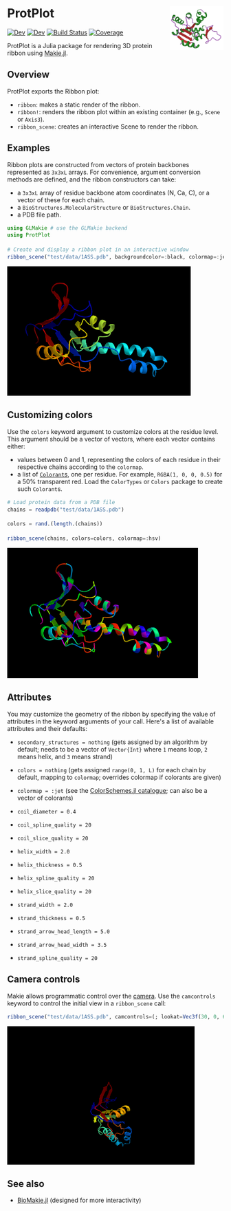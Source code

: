 # <img width="25%" src="./images/sticker.png" align="right" /> ProtPlot

[![Dev](https://img.shields.io/badge/docs-stable-blue.svg)](https://MurrellGroup.github.io/ProtPlot.jl/stable/)
[![Dev](https://img.shields.io/badge/docs-dev-blue.svg)](https://MurrellGroup.github.io/ProtPlot.jl/dev/)
[![Build Status](https://github.com/MurrellGroup/ProtPlot.jl/actions/workflows/CI.yml/badge.svg?branch=main)](https://github.com/MurrellGroup/ProtPlot.jl/actions/workflows/CI.yml?query=branch%3Amain)
[![Coverage](https://codecov.io/gh/MurrellGroup/ProtPlot.jl/branch/main/graph/badge.svg)](https://codecov.io/gh/MurrellGroup/ProtPlot.jl)

ProtPlot is a Julia package for rendering 3D protein ribbon using [Makie.jl](https://github.com/MakieOrg/Makie.jl).

## Overview

ProtPlot exports the Ribbon plot:
- `ribbon`: makes a static render of the ribbon.
- `ribbon!`: renders the ribbon plot within an existing container (e.g., `Scene` or `Axis3`).
- `ribbon_scene`: creates an interactive Scene to render the ribbon.

## Examples

Ribbon plots are constructed from vectors of protein backbones represented as `3x3xL` arrays.
For convenience, argument conversion methods are defined, and the ribbon constructors can take:
- a `3x3xL` array of residue backbone atom coordinates (N, Ca, C), or a vector of these for each chain.
- a `BioStructures.MolecularStructure` or `BioStructures.Chain`.
- a PDB file path.

```julia
using GLMakie # use the GLMakie backend
using ProtPlot

# Create and display a ribbon plot in an interactive window
ribbon_scene("test/data/1ASS.pdb", backgroundcolor=:black, colormap=:jet)
```
![plain gradient](images/1ASS.png)

## Customizing colors

Use the `colors` keyword argument to customize colors at the residue level. This argument should be a vector of vectors, where each vector contains either:

- values between 0 and 1, representing the colors of each residue in their respective chains according to the `colormap`.
- a list of [`Colorant`s](https://github.com/JuliaGraphics/ColorTypes.jl?tab=readme-ov-file#colortypes), one per residue. For example, `RGBA(1, 0, 0, 0.5)` for a 50% transparent red. Load the `ColorTypes` or `Colors` package to create such `Colorant`s.

```julia
# Load protein data from a PDB file
chains = readpdb("test/data/1ASS.pdb")

colors = rand.(length.(chains))

ribbon_scene(chains, colors=colors, colormap=:hsv)
```
![random colors](images/1ASS-color.png)

## Attributes
You may customize the geometry of the ribbon by specifying the value of attributes in the keyword arguments of your call. Here's a list of available attributes and their defaults:
- `secondary_structures = nothing` (gets assigned by an algorithm by default; needs to be a vector of `Vector{Int}` where `1` means loop, `2` means helix, and `3` means strand)
- `colors = nothing` (gets assigned `range(0, 1, L)` for each chain by default, mapping to `colormap`; overrides colormap if colorants are given)
- `colormap = :jet` (see the [ColorSchemes.jl catalogue](https://juliagraphics.github.io/ColorSchemes.jl/stable/catalogue/); can also be a vector of colorants)

- `coil_diameter = 0.4`
- `coil_spline_quality = 20`
- `coil_slice_quality = 20`

- `helix_width = 2.0`
- `helix_thickness = 0.5`
- `helix_spline_quality = 20`
- `helix_slice_quality = 20`

- `strand_width = 2.0`
- `strand_thickness = 0.5`
- `strand_arrow_head_length = 5.0`
- `strand_arrow_head_width = 3.5`
- `strand_spline_quality = 20`

## Camera controls

Makie allows programmatic control over the [camera](https://docs.makie.org/stable/explanations/cameras/index.html).
Use the `camcontrols` keyword to control the initial view in a `ribbon_scene` call:

```julia
ribbon_scene("test/data/1ASS.pdb", camcontrols=(; lookat=Vec3f(30, 0, 60), eyeposition=Vec3f(160, -75, 0), upvector=Vec3f(0, 0, 1)))
```
![camera](images/1ASS-camera.png)

## See also
- [BioMakie.jl](https://github.com/BioJulia/BioMakie.jl) (designed for more interactivity)
